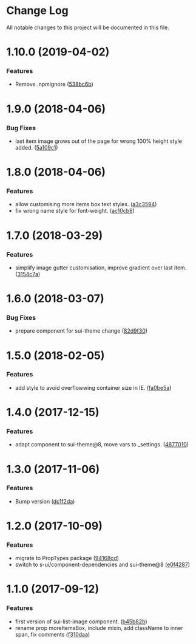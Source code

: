 # Change Log

All notable changes to this project will be documented in this file.

<a name="1.10.0"></a>
# 1.10.0 (2019-04-02)


### Features

* Remove .npmignore ([538bc6b](https://github.com/SUI-Components/schibsted-spain-components/commit/538bc6b))



<a name="1.9.0"></a>
# 1.9.0 (2018-04-06)


### Bug Fixes

* last item image grows out of the page for wrong 100% height style added. ([5a109c1](https://github.com/SUI-Components/schibsted-spain-components/commit/5a109c1))



<a name="1.8.0"></a>
# 1.8.0 (2018-04-06)


### Features

* allow customising more items box text styles. ([a3c3594](https://github.com/SUI-Components/schibsted-spain-components/commit/a3c3594))
* fix wrong name style for font-weight. ([ac10cb8](https://github.com/SUI-Components/schibsted-spain-components/commit/ac10cb8))



<a name="1.7.0"></a>
# 1.7.0 (2018-03-29)


### Features

* simplify image gutter customisation, improve gradient over last item. ([3154c7a](https://github.com/SUI-Components/schibsted-spain-components/commit/3154c7a))



<a name="1.6.0"></a>
# 1.6.0 (2018-03-07)


### Bug Fixes

* prepare component for sui-theme change ([82d9f30](https://github.com/SUI-Components/schibsted-spain-components/commit/82d9f30))



<a name="1.5.0"></a>
# 1.5.0 (2018-02-05)


### Features

* add style to avoid overflowwing container size in IE. ([fa0be5a](https://github.com/SUI-Components/schibsted-spain-components/commit/fa0be5a))



<a name="1.4.0"></a>
# 1.4.0 (2017-12-15)


### Features

* adapt component to sui-theme@8, move vars to _settings. ([4877010](https://github.com/SUI-Components/schibsted-spain-components/commit/4877010))



<a name="1.3.0"></a>
# 1.3.0 (2017-11-06)


### Features

* Bump version ([dc1f2da](https://github.com/SUI-Components/schibsted-spain-components/commit/dc1f2da))



<a name="1.2.0"></a>
# 1.2.0 (2017-10-09)


### Features

* migrate to PropTypes package ([94168cd](https://github.com/SUI-Components/schibsted-spain-components/commit/94168cd))
* switch to s-ui/component-dependencies and sui-theme@8 ([e0f4287](https://github.com/SUI-Components/schibsted-spain-components/commit/e0f4287))



<a name="1.1.0"></a>
# 1.1.0 (2017-09-12)


### Features

* first version of sui-list-image component. ([b45b82b](https://github.com/SUI-Components/schibsted-spain-components/commit/b45b82b))
* rename prop moreItemsBox, include mixin, add className to inner span, fix comments ([f310daa](https://github.com/SUI-Components/schibsted-spain-components/commit/f310daa))



